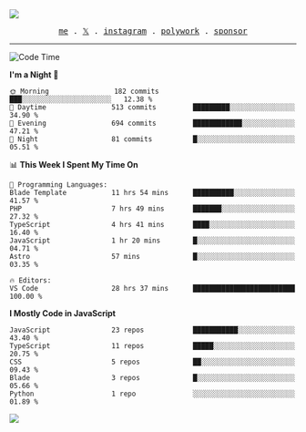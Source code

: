<img style="bottom: 800px;" src="https://imgur.com/rilHVxA.png"/>
<p align="center">
  <samp>
    <a href="https://fayln.com">me</a> .
    <!-- <a href="https://fayln.com/projects">projects</a> . -->
    <a href="https://go.fayln.com/twitter">𝕏</a> .
    <a href="https://go.fayln.com/instagram">instagram</a> .
    <a href="https://go.fayln.com/polywork">polywork</a> .
    <a href="https://github.com/sponsors/faridhnzz">sponsor</a>
  </samp>
</p>

---
<!--START_SECTION:waka-->
![Code Time](http://img.shields.io/badge/Code%20Time-2%2C127%20hrs%2050%20mins-blue)

**I'm a Night 🦉** 

```text
🌞 Morning                182 commits         ███░░░░░░░░░░░░░░░░░░░░░░   12.38 % 
🌆 Daytime                513 commits         █████████░░░░░░░░░░░░░░░░   34.90 % 
🌃 Evening                694 commits         ████████████░░░░░░░░░░░░░   47.21 % 
🌙 Night                  81 commits          █░░░░░░░░░░░░░░░░░░░░░░░░   05.51 % 
```


📊 **This Week I Spent My Time On** 

```text
💬 Programming Languages: 
Blade Template           11 hrs 54 mins      ██████████░░░░░░░░░░░░░░░   41.57 % 
PHP                      7 hrs 49 mins       ███████░░░░░░░░░░░░░░░░░░   27.32 % 
TypeScript               4 hrs 41 mins       ████░░░░░░░░░░░░░░░░░░░░░   16.40 % 
JavaScript               1 hr 20 mins        █░░░░░░░░░░░░░░░░░░░░░░░░   04.71 % 
Astro                    57 mins             █░░░░░░░░░░░░░░░░░░░░░░░░   03.35 % 

🔥 Editors: 
VS Code                  28 hrs 37 mins      █████████████████████████   100.00 % 
```

**I Mostly Code in JavaScript** 

```text
JavaScript               23 repos            ███████████░░░░░░░░░░░░░░   43.40 % 
TypeScript               11 repos            █████░░░░░░░░░░░░░░░░░░░░   20.75 % 
CSS                      5 repos             ██░░░░░░░░░░░░░░░░░░░░░░░   09.43 % 
Blade                    3 repos             █░░░░░░░░░░░░░░░░░░░░░░░░   05.66 % 
Python                   1 repo              ░░░░░░░░░░░░░░░░░░░░░░░░░   01.89 % 
```




<!--END_SECTION:waka-->

![](https://hit.yhype.me/github/profile?user_id=29797712)
